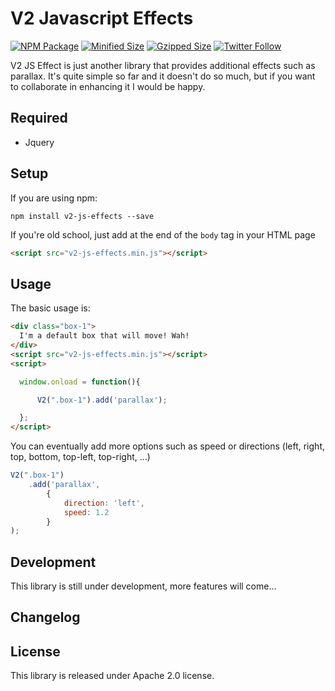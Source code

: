# V2 Javascript Effects

[![NPM Package](https://img.shields.io/npm/v/rellax.svg)](https://www.npmjs.org/package/rellax)
[![Minified Size](https://img.shields.io/bundlephobia/min/rellax.svg?label=minified)](https://bundlephobia.com/result?p=rellax)
[![Gzipped Size](https://img.shields.io/bundlephobia/minzip/rellax.svg?label=gzipped)](https://bundlephobia.com/result?p=rellax)
[![Twitter Follow](https://img.shields.io/twitter/follow/dixonandmoe.svg?label=%40dixonandmoe&style=social)](https://twitter.com/dixonandmoe)

V2 JS Effect is just another library that provides additional effects such as parallax.
It's quite simple so far and it doesn't do so much, but if you want to collaborate in enhancing it I would be happy.

## Required

- Jquery


## Setup

If you are using npm:
```
npm install v2-js-effects --save
```

If you're old school, just add at the end of the `body` tag in your HTML page
```html
<script src="v2-js-effects.min.js"></script>
```
## Usage

The basic usage is:
```html
<div class="box-1">
  I'm a default box that will move! Wah!
</div>
<script src="v2-js-effects.min.js"></script>
<script>

  window.onload = function(){

      V2(".box-1").add('parallax');

  };
</script>
```

You can eventually add more options such as speed or directions (left, right, top, bottom, top-left, top-right, ...)
```javascript
V2(".box-1")
    .add('parallax',
        {
            direction: 'left',
            speed: 1.2
        }
);
```

## Development
This library is still under development, more features will come...

## Changelog

## License

This library is released under Apache 2.0 license.